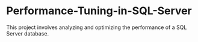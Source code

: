 # Performance-Tuning-in-SQL-Server
This project involves analyzing and optimizing the performance of a SQL Server database.

